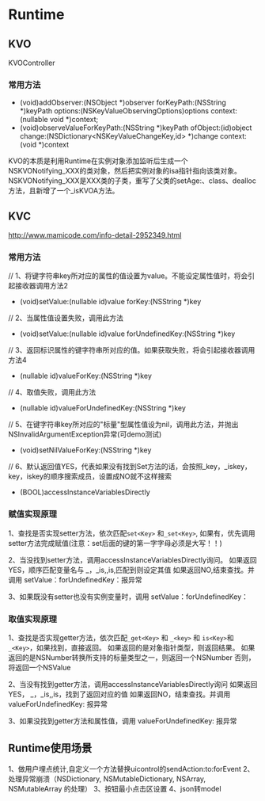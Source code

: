 #  Runtime

## KVO
KVOController
### 常用方法
- (void)addObserver:(NSObject *)observer forKeyPath:(NSString *)keyPath options:(NSKeyValueObservingOptions)options context:(nullable void *)context;
- (void)observeValueForKeyPath:(NSString *)keyPath ofObject:(id)object change:(NSDictionary<NSKeyValueChangeKey,id> *)change context:(void *)context

KVO的本质是利用Runtime在实例对象添加监听后生成一个NSKVONotifying_XXX的类对象，然后把实例对象的isa指针指向该类对象。
NSKVONotifying_XXX是XXX类的子类，重写了父类的setAge:、class、dealloc方法，且新增了一个_isKVOA方法。


## KVC

http://www.mamicode.com/info-detail-2952349.html

### 常用方法
// 1、将键字符串key所对应的属性的值设置为value。不能设定属性值时，将会引起接收器调用方法2
- (void)setValue:(nullable id)value forKey:(NSString *)key

// 2、当属性值设置失败，调用此方法
- (void)setValue:(nullable id)value forUndefinedKey:(NSString *)key

// 3、返回标识属性的键字符串所对应的值。如果获取失败，将会引起接收器调用方法4
- (nullable id)valueForKey:(NSString *)key

// 4、取值失败，调用此方法
- (nullable id)valueForUndefinedKey:(NSString *)key

// 5、在键字符串key所对应的"标量"型属性值设为nil，调用此方法，并抛出NSInvalidArgumentException异常(可demo测试)
- (void)setNilValueForKey:(NSString *)key

// 6、默认返回值YES，代表如果没有找到Set方法的话，会按照_key，_iskey，key，iskey的顺序搜索成员，设置成NO就不这样搜索
+ (BOOL)accessInstanceVariablesDirectly

### 赋值实现原理
1、查找是否实现setter方法，依次匹配`set<Key>` 和`_set<Key>`, 如果有，优先调用setter方法完成赋值(注意：set后面的键的第一字字母必须是大写！！)

2、当没找到setter方法，调用accessInstanceVariablesDirectly询问。
   如果返回YES，顺序匹配变量名与 _<key>，_is<Key>,<key>,is<Key>,匹配到则设定其值
   如果返回NO,结束查找。并调用  setValue：forUndefinedKey：报异常

3、如果既没有setter也没有实例变量时，调用 setValue：forUndefinedKey：

### 取值实现原理
1、查找是否实现getter方法，依次匹配`_get<Key>` 和 `_<key>` 和 `is<Key>`和`_<Key>`，如果找到，直接返回。
   如果返回的是对象指针类型，则返回结果。
   如果返回的是NSNumber转换所支持的标量类型之一，则返回一个NSNumber
   否则，将返回一个NSValue

   2、当没有找到getter方法，调用accessInstanceVariablesDirectly询问
   如果返回YES， _<key>，_is<Key>,<key>,is<Key>，找到了返回对应的值
   如果返回NO，结束查找。并调用 valueForUndefinedKey: 报异常

  3、如果没找到getter方法和属性值，调用 valueForUndefinedKey: 报异常

## Runtime使用场景
1、做用户埋点统计,自定义一个方法替换uicontrol的sendAction:to:forEvent
2、处理异常崩溃（NSDictionary, NSMutableDictionary,  NSArray, NSMutableArray 的处理）
3、按钮最小点击区设置
4、json转model
